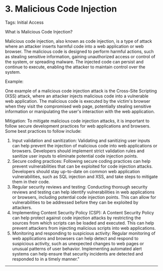 # 3. Malicious Code Injection

Tags: Initial Access

What is Malicious Code Injection?

Malicious code injection, also known as code injection, is a type of attack where an attacker inserts harmful code into a web application or web browser. The malicious code is designed to perform harmful actions, such as stealing sensitive information, gaining unauthorized access or control of the system, or spreading malware. The injected code can persist and continue to execute, enabling the attacker to maintain control over the system.

Example:

One example of a malicious code injection attack is the Cross-Site Scripting (XSS) attack, where an attacker injects malicious code into a vulnerable web application. The malicious code is executed by the victim's browser when they visit the compromised web page, potentially stealing sensitive information or manipulating the user's interaction with the web application.

Mitigation:
To mitigate malicious code injection attacks, it is important to follow secure development practices for web applications and browsers. Some best practices to follow include:

1. Input validation and sanitization: Validating and sanitizing user inputs can help prevent the injection of malicious code into web applications or browsers. Developers should implement strict validation rules and sanitize user inputs to eliminate potential code injection points.
2. Secure coding practices: Following secure coding practices can help prevent vulnerabilities that can be exploited for code injection attacks. Developers should stay up-to-date on common web application vulnerabilities, such as SQL injection and XSS, and take steps to mitigate them in their code.
3. Regular security reviews and testing: Conducting thorough security reviews and testing can help identify vulnerabilities in web applications or browsers, including potential code injection points. This can allow for vulnerabilities to be addressed before they can be exploited by attackers.
4. Implementing Content Security Policy (CSP): A Content Security Policy can help protect against code injection attacks by restricting the sources from which scripts can be loaded and executed. This can help prevent attackers from injecting malicious scripts into web applications.
5. Monitoring and responding to suspicious activity: Regular monitoring of web applications and browsers can help detect and respond to suspicious activity, such as unexpected changes to web pages or unusual patterns of user behavior. Implementing automated alert systems can help ensure that security incidents are detected and responded to in a timely manner."

---